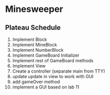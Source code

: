 # Minesweeper

## Plateau Schedule
1) Implement Block
2) Implement MineBlock
3) Implement NumberBlock
4) Implement GameBoard Initializer
5) Implement rest of GameBoard methods
6) Implement View
7) Create a controller (separate main from TTY) 
8) update update in view to work with GUI
9) add gameOver method
8) implement a GUI based on lab 11
